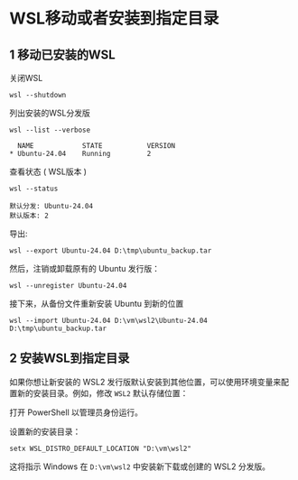 # WSL移动或者安装到指定目录



## 1 移动已安装的WSL

关闭WSL

```shell
wsl --shutdown
```



列出安装的WSL分发版

```shell
wsl --list --verbose
```

```shell
  NAME            STATE           VERSION
* Ubuntu-24.04    Running         2
```



查看状态 ( WSL版本 )

```shell
wsl --status
```

```shell
默认分发: Ubuntu-24.04
默认版本: 2
```



导出:

```shell
wsl --export Ubuntu-24.04 D:\tmp\ubuntu_backup.tar
```



然后，注销或卸载原有的 Ubuntu 发行版：

```shell
wsl --unregister Ubuntu-24.04
```



接下来，从备份文件重新安装 Ubuntu 到新的位置

```shell
wsl --import Ubuntu-24.04 D:\vm\wsl2\Ubuntu-24.04 D:\tmp\ubuntu_backup.tar
```





## 2 安装WSL到指定目录



如果你想让新安装的 WSL2 发行版默认安装到其他位置，可以使用环境变量来配置新的安装目录。例如，修改 `WSL2` 默认存储位置：

打开 PowerShell 以管理员身份运行。

设置新的安装目录：

```shell
setx WSL_DISTRO_DEFAULT_LOCATION "D:\vm\wsl2"
```

这将指示 Windows 在 `D:\vm\wsl2` 中安装新下载或创建的 WSL2 分发版。
